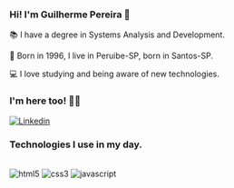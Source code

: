 

### Hi! I'm Guilherme Pereira 👋



📚 I have a degree in Systems Analysis and Development.

🏡 Born in 1996, I live in Peruibe-SP, born in Santos-SP.

💻 I love studying and being aware of new technologies.

### I'm here too! 🙋‍♂️
[![Linkedin](https://img.shields.io/badge/LinkedIn-0077B5?style=for-the-badge&logo=linkedin&logoColor=white)](https://www.linkedin.com/in/guilherme-pereira-92b064188/)
### Technologies I use in my day.

<div style="display: inline_block"><br/>
    <img alt="html5" src="https://img.shields.io/badge/HTML5-E34F26?style=for-the-badge&logo=html5&logoColor=white"/>
    <img alt="css3" src="https://img.shields.io/badge/CSS3-1572B6?style=for-the-badge&logo=css3&logoColor=white"/>
    <img alt="javascript" src="https://img.shields.io/badge/JavaScript-F7DF1E?style=for-the-badge&logo=javascript&logoColor=black"/>
<div/>
